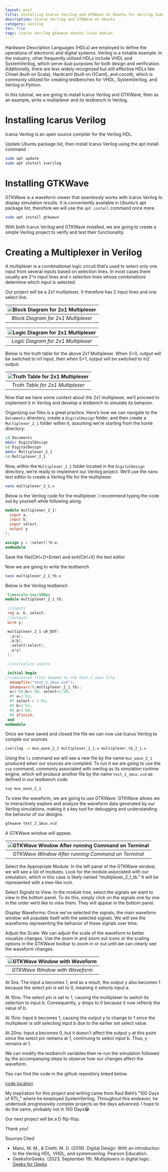 ```yaml
---
layout: post
title: Installing Icarus Verilog and GTKWave on Ubuntu for Verilog Simulation
description: Icarus Verilog and GTKWave on Ubuntu
category: verilog
toc: true
tags: icarus verilog gtkwave ubuntu linux debian
---
```



Hardware Description Languages (HDLs) are employed to define the operations of electronic and digital systems. Verilog is a notable example. In the industry, other frequently utilized HDLs include VHDL and SystemVerilog, which serve dual purposes for both design and verification. Additionally, there are less widely recognized but still effective HDLs like Chisel (built on Scala), Hardcaml (built on OCaml), and cocotb, which is commonly utilized for creating testbenches for VHDL, SystemVerilog, and Verilog in Python.

In this tutorial, we are going to install Icarus Verilog and GTKWave, then as an example, write a multiplexer and its testbench in Verilog.

# Installing Icarus Verilog
Icarus Verilog is an open source compiler for the Verilog HDL.

Update Ubuntu package list, then install Icarus Verilog using the apt install command

```bash
sudo apt update
sudo apt install iverilog
```

# Installing GTKWave
GTKWave is a waveform viewer that seamlessly works with Icarus Verilog to display simulation results. It is conveniently available in Ubuntu’s apt package list, therefore we will use the ```apt install``` command once more.

```bash
sudo apt install gtkwave
```

With both Icarus Verilog and GTKWave installed, we are going to create a simple Verilog project to verify and test their functionality.

# Creating a Multiplexer in Verilog
A multiplexer is a combinational logic circuit that’s used to select only one input from several inputs based on selection lines. In most cases there usually are 2^n input lines and n selection lines whose combinations determine which input is selected.

Our project will be a 2x1 multiplexer. It therefore has 2 input lines and one select line.

|![Block Diagram for 2x1 Multiplexer](../assets/images/posts/icarus-verilog-ubuntu/block_diag_mux.webp)|
|:--:|
|*Block Diagram for 2x1 Multiplexer*|

|![Logic Diagram for 2x1 Multiplexer](../assets/images/posts/icarus-verilog-ubuntu/logic_diag_mux.webp)|
|:--:|
|*Logic Diagram for 2x1 Multiplexer*|

Below is the truth table for the above 2x1 Multiplexer. When S=0, output will be switched to in1 input, then when S=1, output will be switched to in2 output.

|![Truth Table for 2x1 Multiplexer](../assets/images/posts/icarus-verilog-ubuntu/truth_table_mux.webp)|
|:--:|
|*Truth Table for 2x1 Multiplexer*|

Now that we have some context about the 2x1 multiplexer, we’ll proceed to implement it in Verilog and develop a testbench to simulate its behavior.

Organizing our files is a great practice. Here’s how we can navigate to the ```Documents``` directory, create a ```DigitalDesign``` folder, and then create a ```Multiplexer_2_1``` folder within it, assuming we're starting from the home directory:

``` bash
cd Documents
mkdir DigitalDesign
cd DigitalDesign
mkdir Multiplexer_2_1
cd Multiplexer_2_1
```
Now, within the ```Multiplexer_2_1``` folder located in the ```DigitalDesign``` directory, we’re ready to implement our Verilog project. We’ll use the nano text editor to create a Verilog file for the multiplexer.

```bash
nano multiplexer_2_1.v
```
Below is the Verilog code for the multiplexer. I recommend typing the code out by yourself while following along.
```verilog
module multiplexer_2_1(
  input a,
  input b,
  input select,
  output y
);

assign y = (select)?b:a;
endmodule
```

Save the file(Ctrl+O+Enter) and exit(Ctrl+X) the text editor

Now we are going to write the testbench

```bash
nano multiplexer_2_1_tb.v
```
Below is the Verilog testbench

```verilog
`timescale 1ns/100ps 
module multiplexer_2_1_tb;

 //inputs
 reg a, b, select;
 //outputs
 wire y;

 multiplexer_2_1 u0_DUT(
  .a(a),
  .b(b),
  .select(select),
  .y(y)
 );

 //initialize inputs

 initial begin
//simulation files dumped to the test_2_1mux file
  $dumpfile("test_2_1mux.vcd");
  $dumpvars(0,multiplexer_2_1_tb);
  a=1'b0;b=1'b0; select=1'b0;
  #5 a=1'b1; 
  #5 select = 1'b1;
  #5 b=1'b1;
  #5 a=1'b0;
  #5 $finish;
 end
endmodule
```

Once we have saved and closed the file we can now use Icarus Verilog to compile our sources.

```bash 
iverilog -o mux_wave_2_1 multiplexer_2_1.v multiplexer_tb_2_1.v
```

Using the ```ls``` command we will see a new file by the name ```mux_wave_2_1``` produced when our sources are compiled. To run it we are going to use the ```vvp``` command, commonly associated with iverilog as its simulation runtime engine, which will produce another file by the name ```test_2_1mux.vcd``` as defined in our testbench code.

```bash
vvp mux_wave_2_1
```

To view the waveform, we are going to use GTKWave. GTKWave allows we to interactively explore and analyze the waveform data generated by our Verilog simulations, making it a key tool for debugging and understanding the behavior of our designs.

```bash
gtkwave test_2_1mux.vcd
```

A GTKWave window will appear.

|![GTKWave Window After running Command on Terminal](../assets/images/posts/icarus-verilog-ubuntu/GTKWave_window_one.webp)|
|:--:|
|*GTKWave Window After running Command on Terminal*|

Select the Appropriate Module: In the left panel of the GTKWave window, we will see a list of modules. Look for the module associated with our simulation, which in this case is likely named “multiplexer_2_1_tb.” It will be represented with a tree-like icon.

Select Signals to View: In the module tree, select the signals we want to view in the bottom panel. To do this, simply click on the signals one by one in the order we’d like to view them. They will appear in the bottom panel.

Display Waveforms: Once we’ve selected the signals, the main waveform window will populate itself with the selected signals. We will see the waveforms representing the behavior of these signals over time.

Adjust the Scale: We can adjust the scale of the waveform to better visualize changes. Use the zoom in and zoom out icons or the scaling options in the GTKWave toolbar to zoom in or out until we can clearly see the waveform changes.

|![GTKWave Window with Waveform](../assets/images/posts/icarus-verilog-ubuntu/GTKWave_window_two.webp)|
|:--:|
|*GTKWave Window with Waveform*|

At 5ns: The input a becomes 1, and as a result, the output y also becomes 1 because the select pin is set to 0, meaning it selects input a.

At 10ns: The select pin is set to 1, causing the multiplexer to switch its selection to input b. Consequently, y drops to 0 because it now reflects the value of b.

At 15ns: Input b becomes 1, causing the output y to change to 1 since the multiplexer is still selecting input b due to the earlier set select value.

At 20ns: Input a becomes 0, but it doesn't affect the output y at this point since the select pin remains at 1, continuing to select input b. Thus, y remains at 1.

We can modify the testbench variables then re-run the simulation followed by the accompanying steps to observe how our changes affect the waveform.

You can find the code in the github repository linked below.

[code location](https://github.com/kmarulab/RTL_100Days)

My inspiration for this project and writing came from Raul Behl’s “100 Days of RTL,” where he employed SystemVerilog. Throughout this endeavor, he undertook progressively complex projects as the days advanced. I hope to do the same, probably not in 100 Days😂

Our next project will be a D flip-flop.

Thank you!

Sources Cited

- Mano, M. M., & Ciletti, M. D. (2019). Digital Design: With an introduction to the Verilog HDL, VHDL, and systemverilog. Pearson Education.
- GeeksforGeeks. (2023, September 19). Multiplexers in digital logic. [Geeks for Geeks](https://www.geeksforgeeks.org/multiplexers-in-digital-logic/)
